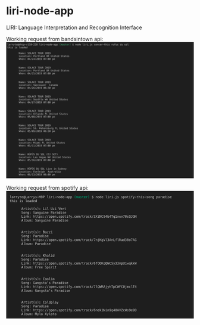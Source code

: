 # liri-node-app
LIRI: Language Interpretation and Recognition Interface

Working request from bandsintown api:
![Image of bandsintown data](https://raw.githubusercontent.com/LTo28/liri-node-app/master/assets/rufus.png)

Working request from spotify api:
![Image of spotify data](https://raw.githubusercontent.com/LTo28/liri-node-app/master/assets/spotify1.png)
